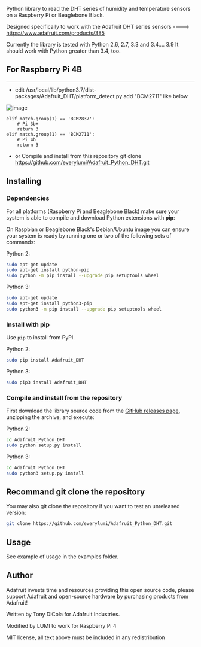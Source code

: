 
Python library to read the DHT series of humidity and temperature sensors on a
Raspberry Pi or Beaglebone Black.

Designed specifically to work with the Adafruit DHT series sensors ---->
https://www.adafruit.com/products/385

Currently the library is tested with Python 2.6, 2.7, 3.3 and 3.4.... 3.9 It should
work with Python greater than 3.4, too.

## For Raspberry Pi 4B
----------------------
- edit /usr/local/lib/python3.7/dist-packages/Adafruit_DHT/platform_detect.py
add "BCM2711" like below

![image](https://user-images.githubusercontent.com/75207648/136056520-a0487fe2-1ceb-410b-96b3-eb1e9260c228.png)


    elif match.group(1) == 'BCM2837':
        # Pi 3b+
        return 3
    elif match.group(1) == 'BCM2711':
        # Pi 4b
        return 3

- or Compile and install from this repository 
  git clone https://github.com/everylumi/Adafruit_Python_DHT.git


Installing
----------

### Dependencies

For all platforms (Raspberry Pi and Beaglebone Black) make sure your system is
able to compile and download Python extensions with **pip**:

On Raspbian or Beaglebone Black's Debian/Ubuntu image you can ensure your
system is ready by running one or two of the following sets of commands:

Python 2:

````sh
sudo apt-get update
sudo apt-get install python-pip
sudo python -m pip install --upgrade pip setuptools wheel
````

Python 3:

````sh
sudo apt-get update
sudo apt-get install python3-pip
sudo python3 -m pip install --upgrade pip setuptools wheel
````

### Install with pip

Use `pip` to install from PyPI.

Python 2:

```sh
sudo pip install Adafruit_DHT
```

Python 3:

```sh
sudo pip3 install Adafruit_DHT
```

### Compile and install from the repository

First download the library source code from the [GitHub releases
page](https://github.com/adafruit/Adafruit_Python_DHT/releases), unzipping the
archive, and execute:

Python 2:

```sh
cd Adafruit_Python_DHT
sudo python setup.py install
```

Python 3:

```sh
cd Adafruit_Python_DHT
sudo python3 setup.py install
```

## Recommand git clone the repository
You may also git clone the repository if you want to test an unreleased
version: 

```sh
git clone https://github.com/everylumi/Adafruit_Python_DHT.git
```

Usage
-----

See example of usage in the examples folder.

Author
------

Adafruit invests time and resources providing this open source code, please
support Adafruit and open-source hardware by purchasing products from Adafruit!

Written by Tony DiCola for Adafruit Industries.

Modified by LUMI to work for Raspberry Pi 4

MIT license, all text above must be included in any redistribution
